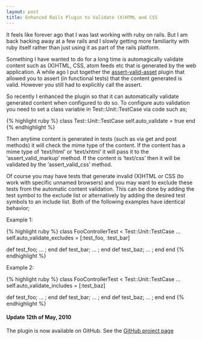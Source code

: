 ```yaml
--- 
layout: post
title: Enhanced Rails Plugin to Validate (X)HTML and CSS
---
```

It feels like forever ago that I was last working with ruby on rails. But I am back hacking away at a few rails and I slowly getting more familiarity with ruby itself rather than just using it as part of the rails platform.

Something I have wanted to do for a long time is automagically validate content such as (X)HTML, CSS, atom feeds etc that is generated by the web application. A while ago I put together the [assert-valid-asset](/code/rails/2006/03/15/rails-plugin-to-validate-x-html-and-css.html) plugin that allowed you to assert (in functional tests) that the content generated is valid. However you still had to explicitly call the assert.

So recently I enhanced the plugin so that it can automatically validate generated content when configured to do so. To configure auto validation you need to set a class variable in Test::Unit::TestCase via code such as;

{% highlight ruby %}
class Test::Unit::TestCase
self.auto\_validate = true
end
{% endhighlight %}

Then anytime content is generated in tests (such as via get and post methods) it will check the mime type of the content. If the content has a mime type of ‘text/html’ or ‘text/xhtml’ it will pass it to the ‘assert\_valid\_markup’ method. If the content is ‘text/css’ then it will be validated by the ‘assert\_valid\_css’ method.

Of course you may have tests that generate invalid (X)HTML or CSS (to work with specific unnamed browsers) and you may want to exclude these tests from the automatic content validation. This can be done by adding the test symbol to the exclude list or alternatively by adding the desired test symbols to an include list. Both of the following examples have identical behavior;

Example 1:

{% highlight ruby %}
class FooControllerTest &lt; Test::Unit::TestCase
…
self.auto\_validate\_excludes = \[:test\_foo, :test\_bar\]

def test\_foo; … ; end
def test\_bar; … ; end
def test\_baz; … ; end
end
{% endhighlight %}

Example 2:

{% highlight ruby %}
class FooControllerTest &lt; Test::Unit::TestCase
…
self.auto\_validate\_includes = \[:test\_baz\]

def test\_foo; … ; end
def test\_bar; … ; end
def test\_baz; … ; end
end
{% endhighlight %}

#### Update 12th of May, 2010

The plugin is now available on GitHub. See the [GitHub project page](http://github.com/realityforge/rails-assert-valid-asset)

